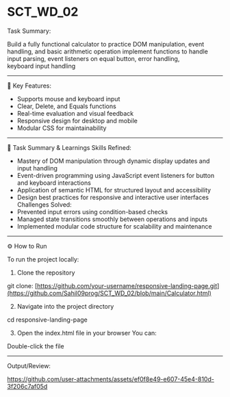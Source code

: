 # SCT_WD_02

Task Summary:

Build a fully functional calculator to practice DOM manipulation, event handling, and basic arithmetic operation
implement functions to handle input parsing, event listeners on equal button, error handling, keyboard input handling

----


📘 Key Features:
- Supports mouse and keyboard input
- Clear, Delete, and Equals functions
- Real-time evaluation and visual feedback
- Responsive design for desktop and mobile
- Modular CSS for maintainability


----


📘 Task Summary & Learnings
Skills Refined:
- Mastery of DOM manipulation through dynamic display updates and input handling
- Event-driven programming using JavaScript event listeners for button and keyboard interactions
- Application of semantic HTML for structured layout and accessibility
- Design best practices for responsive and interactive user interfaces
Challenges Solved:
- Prevented input errors using condition-based checks
- Managed state transitions smoothly between operations and inputs
- Implemented modular code structure for scalability and maintenance


----

⚙ How to Run

To run the project locally:

1. Clone the repository

git clone: [https://github.com/your-username/responsive-landing-page.git](https://github.com/Sahil09prog/SCT_WD_02/blob/main/Calculator.html)

2. Navigate into the project directory

cd responsive-landing-page


3. Open the index.html file in your browser
You can:

Double-click the file


----



Output/Review:

https://github.com/user-attachments/assets/ef0f8e49-e607-45e4-810d-3f206c7af05d







